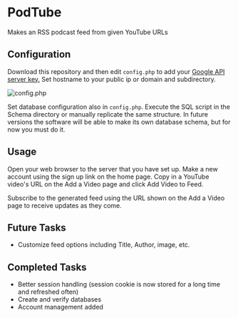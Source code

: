 # PodTube
Makes an RSS podcast feed from given YouTube URLs

## Configuration
Download this repository and then edit `config.php` to add your [Google API server key.](https://console.developers.google.com/apis/credentials)
Set hostname to your public ip or domain and subdirectory.

![config.php](https://raw.githubusercontent.com/md100play/PodTube/master/README-images/config-php.PNG)

Set database configuration also in `config.php`. Execute the SQL script in the Schema directory or manually replicate the same structure. In future versions the software will be able to make its own database schema, but for now you must do it.

## Usage
Open your web browser to the server that you have set up. Make a new account using the sign up link on the home page. Copy in a YouTube video's URL on the Add a Video page and click Add Video to Feed.

Subscribe to the generated feed using the URL shown on the Add a Video page to receive updates as they come.

## Future Tasks
- Customize feed options including Title, Author, image, etc.

## Completed Tasks
- Better session handling (session cookie is now stored for a long time and refreshed often)
- Create and verify databases
- Account management added
